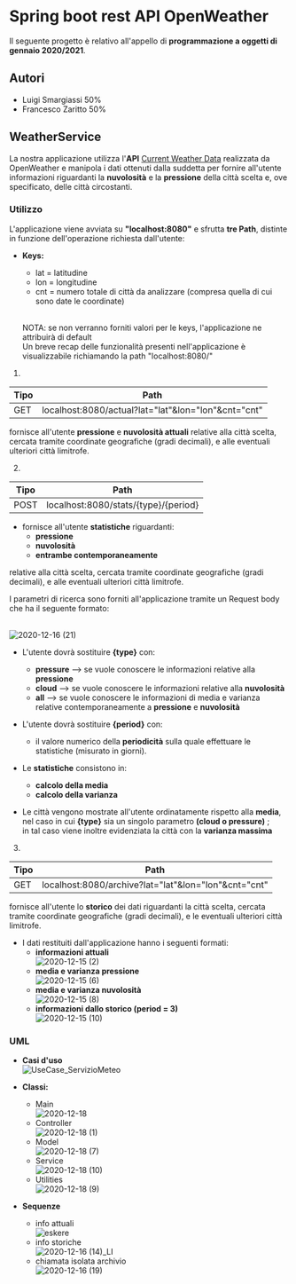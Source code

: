 
# Spring boot rest API OpenWeather 
Il seguente progetto è relativo all'appello di **programmazione a oggetti di gennaio 2020/2021**.
## Autori 
* Luigi Smargiassi 50%
* Francesco Zaritto 50%
## WeatherService
La nostra applicazione utilizza l'**API** [Current Weather Data](https://openweathermap.org/current#cycle) realizzata da OpenWeather  e manipola i dati ottenuti dalla suddetta per fornire all'utente informazioni riguardanti la **nuvolosità** e la **pressione** della città scelta e, ove specificato, delle città circostanti.
### Utilizzo
L'applicazione viene avviata su **"localhost:8080"** e sfrutta **tre Path**, distinte in funzione dell'operazione richiesta dall'utente:

* **Keys:**
  * lat = latitudine
  * lon = longitudine
  * cnt = numero totale di città da analizzare (compresa quella di cui sono date le coordinate)
  
  <br/> NOTA: se non verranno forniti valori per le keys, l'applicazione ne attribuirà di default
  <br/> Un breve recap delle funzionalità presenti nell'applicazione è visualizzabile richiamando la path "localhost:8080/"

1)
Tipo | Path | 
---- | ---- | 
GET | localhost:8080/actual?lat="lat"&lon="lon"&cnt="cnt" |

fornisce all'utente **pressione** e **nuvolosità attuali** relative alla città scelta, cercata tramite coordinate geografiche (gradi decimali), e alle eventuali ulteriori città limitrofe.

2)
Tipo | Path | 
---- | ---- | 
POST | localhost:8080/stats/{type}/{period} |

  * fornisce all'utente **statistiche** riguardanti:
    * **pressione** 
    * **nuvolosità** 
    * **entrambe contemporaneamente** <br/>
    
relative alla città scelta, cercata tramite coordinate geografiche (gradi decimali), e alle eventuali ulteriori città limitrofe. <br/>

I parametri di ricerca sono forniti all'applicazione tramite un Request body che ha il seguente formato:

<br/> ![2020-12-16 (21)](https://user-images.githubusercontent.com/75085155/102383825-447f3e00-3fcc-11eb-9251-c7cc9127e6e4.png)

* L'utente dovrà sostituire **{type}** con: 
  * **pressure** --> se vuole conoscere le informazioni relative alla **pressione**
  * **cloud** --> se vuole conoscere le informazioni relative alla **nuvolosità**
  * **all** --> se vuole conoscere le informazioni di media e varianza relative contemporaneamente a **pressione** e **nuvolosità**

* L'utente dovrà sostituire **{period}** con:
  * il valore numerico della **periodicità** sulla quale effettuare le statistiche (misurato in giorni).

* Le **statistiche** consistono in:
  * **calcolo della media** 
  * **calcolo della varianza**

* Le città vengono mostrate all'utente ordinatamente rispetto alla **media**, nel caso in cui **{type}** sia un singolo parametro **(cloud o pressure)** ; <br/>
in tal caso viene inoltre evidenziata la città con la **varianza massima** 


3)
Tipo | Path | 
---- | ---- | 
GET | localhost:8080/archive?lat="lat"&lon="lon"&cnt="cnt" |

fornisce all'utente lo **storico** dei dati riguardanti la città scelta, cercata tramite coordinate geografiche (gradi decimali), e le eventuali ulteriori città limitrofe.

* I dati restituiti dall'applicazione hanno i seguenti formati: 
  * **informazioni attuali**
<br/> ![2020-12-15 (2)](https://user-images.githubusercontent.com/75085155/102226559-cf870800-3ee8-11eb-9c5a-c2112578e329.png) 
  * **media e varianza pressione**
<br/>![2020-12-15 (6)](https://user-images.githubusercontent.com/75085155/102270380-3246c680-3f1e-11eb-98c6-27d74a22e3f7.png)
  * **media e varianza nuvolosità**
<br/> ![2020-12-15 (8)](https://user-images.githubusercontent.com/75085155/102271207-62429980-3f1f-11eb-8553-a5c016e753fb.png)
  * **informazioni dallo storico (period = 3)** 
<br/> ![2020-12-15 (10)](https://user-images.githubusercontent.com/75085155/102271588-e432c280-3f1f-11eb-8430-5d9aef011ef1.png)



### UML 
   * **Casi d'uso**
<br/> ![UseCase_ServizioMeteo](https://user-images.githubusercontent.com/75085155/102118385-eb829f00-3e3f-11eb-81cf-cf6f266c6497.png)
* **Classi:**
  * Main
<br/> ![2020-12-18](https://user-images.githubusercontent.com/75085155/102605297-5de7cd80-4125-11eb-9e7c-b52877af08f9.png)
  * Controller
<br/> ![2020-12-18 (1)](https://user-images.githubusercontent.com/75085155/102604693-db5f0e00-4124-11eb-9785-e9cf0403983f.png)
  * Model
<br/> ![2020-12-18 (7)](https://user-images.githubusercontent.com/75085155/102607439-98069e80-4128-11eb-9bc4-a42e75e3d83c.png)
  * Service
<br/> ![2020-12-18 (10)](https://user-images.githubusercontent.com/75085155/102610107-eb7aeb80-412c-11eb-839c-145825ce9620.png)
  * Utilities
<br/> ![2020-12-18 (9)](https://user-images.githubusercontent.com/75085155/102607295-583fb700-4128-11eb-94fc-a5f017865f18.png)


* **Sequenze** 
  * info attuali
<br/> ![eskere](https://user-images.githubusercontent.com/75085155/102626791-94364480-4147-11eb-8007-056ed83791d4.png)
  * info storiche 
<br/> ![2020-12-16 (14)_LI](https://user-images.githubusercontent.com/75085155/102347422-b0e44800-3fa0-11eb-88cd-ee69738472ba.jpg)
  * chiamata isolata archivio
<br/> ![2020-12-16 (19)](https://user-images.githubusercontent.com/75085155/102365485-e5173300-3fb7-11eb-80c1-1005a74ae85c.png)



